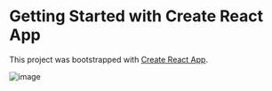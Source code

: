 # Getting Started with Create React App

This project was bootstrapped with [Create React App](https://github.com/facebook/create-react-app).

![image](https://github.com/user-attachments/assets/35c4eb99-1cc5-4796-9c6f-897f2755461e)

